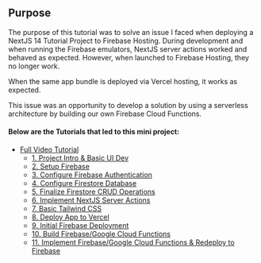 ## Purpose
The purpose of this tutorial was to solve an issue I faced when deploying a NextJS 14 Tutorial Project to Firebase Hosting.  During development and when running the Firebase emulators, NextJS server actions worked and behaved as expected.  However, when launched to Firebase Hosting, they no longer work.

When the same app bundle is deployed via Vercel hosting, it works as expected.

This issue was an opportunity to develop a solution by using a serverless architecture by building our own Firebase Cloud Functions.

#### Below are the Tutorials that led to this mini project:
* [Full Video Tutorial](https://youtu.be/C3iYBxO8Iao)
    * [1.  Project Intro & Basic UI Dev](https://youtu.be/2qkdFs6JnSg)
    * [2.  Setup Firebase](https://youtu.be/3EopFCiYMpI)
    * [3.  Configure Firebase Authentication](https://youtu.be/-ujFiFTT-8g)
    * [4.  Configure Firestore Database](https://youtu.be/jNR23KQu4S8)
    * [5.  Finalize Firestore CRUD Operations](https://youtu.be/KzYnpWonVoI)
    * [6.  Implement NextJS Server Actions](https://youtu.be/wxWjz3NGXZg)
    * [7.  Basic Tailwind CSS](https://youtu.be/BvTp2y8deN0)
    * [8.  Deploy App to Vercel](https://youtu.be/X1Ti9ibOf-g)
    * [9.  Initial Firebase Deployment](https://youtu.be/yXwgof1Qvss)
    * [10.  Build Firebase/Google Cloud Functions](https://youtu.be/jB_KZ5aaLKo)
    * [11.  Implement Firebase/Google Cloud Functions & Redeploy to Firebase](https://youtu.be/lGD7E3BlkbE)